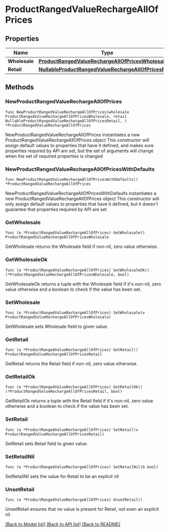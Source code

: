 # ProductRangedValueRechargeAllOfPrices

## Properties

Name | Type | Description | Notes
------------ | ------------- | ------------- | -------------
**Wholesale** | [**ProductRangedValueRechargeAllOfPricesWholesale**](ProductRangedValueRechargeAllOfPricesWholesale.md) |  | 
**Retail** | [**NullableProductRangedValueRechargeAllOfPricesRetail**](ProductRangedValueRechargeAllOfPricesRetail.md) |  | 

## Methods

### NewProductRangedValueRechargeAllOfPrices

`func NewProductRangedValueRechargeAllOfPrices(wholesale ProductRangedValueRechargeAllOfPricesWholesale, retail NullableProductRangedValueRechargeAllOfPricesRetail, ) *ProductRangedValueRechargeAllOfPrices`

NewProductRangedValueRechargeAllOfPrices instantiates a new ProductRangedValueRechargeAllOfPrices object
This constructor will assign default values to properties that have it defined,
and makes sure properties required by API are set, but the set of arguments
will change when the set of required properties is changed

### NewProductRangedValueRechargeAllOfPricesWithDefaults

`func NewProductRangedValueRechargeAllOfPricesWithDefaults() *ProductRangedValueRechargeAllOfPrices`

NewProductRangedValueRechargeAllOfPricesWithDefaults instantiates a new ProductRangedValueRechargeAllOfPrices object
This constructor will only assign default values to properties that have it defined,
but it doesn't guarantee that properties required by API are set

### GetWholesale

`func (o *ProductRangedValueRechargeAllOfPrices) GetWholesale() ProductRangedValueRechargeAllOfPricesWholesale`

GetWholesale returns the Wholesale field if non-nil, zero value otherwise.

### GetWholesaleOk

`func (o *ProductRangedValueRechargeAllOfPrices) GetWholesaleOk() (*ProductRangedValueRechargeAllOfPricesWholesale, bool)`

GetWholesaleOk returns a tuple with the Wholesale field if it's non-nil, zero value otherwise
and a boolean to check if the value has been set.

### SetWholesale

`func (o *ProductRangedValueRechargeAllOfPrices) SetWholesale(v ProductRangedValueRechargeAllOfPricesWholesale)`

SetWholesale sets Wholesale field to given value.


### GetRetail

`func (o *ProductRangedValueRechargeAllOfPrices) GetRetail() ProductRangedValueRechargeAllOfPricesRetail`

GetRetail returns the Retail field if non-nil, zero value otherwise.

### GetRetailOk

`func (o *ProductRangedValueRechargeAllOfPrices) GetRetailOk() (*ProductRangedValueRechargeAllOfPricesRetail, bool)`

GetRetailOk returns a tuple with the Retail field if it's non-nil, zero value otherwise
and a boolean to check if the value has been set.

### SetRetail

`func (o *ProductRangedValueRechargeAllOfPrices) SetRetail(v ProductRangedValueRechargeAllOfPricesRetail)`

SetRetail sets Retail field to given value.


### SetRetailNil

`func (o *ProductRangedValueRechargeAllOfPrices) SetRetailNil(b bool)`

 SetRetailNil sets the value for Retail to be an explicit nil

### UnsetRetail
`func (o *ProductRangedValueRechargeAllOfPrices) UnsetRetail()`

UnsetRetail ensures that no value is present for Retail, not even an explicit nil

[[Back to Model list]](../README.md#documentation-for-models) [[Back to API list]](../README.md#documentation-for-api-endpoints) [[Back to README]](../README.md)


